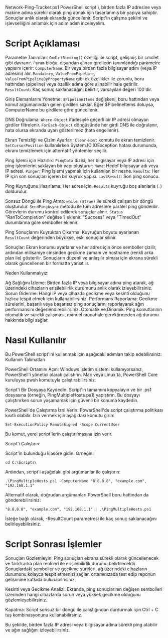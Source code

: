 Network-Ping-Tracker.ps1 PowerShell script'i, birden fazla IP adresine veya makine adına sürekli olarak ping atmak için tasarlanmış bir yapıya sahiptir. Sonuçlar anlık olarak ekranda güncellenir. Script'in çalışma şeklini ve işlevselliğini anlamak için adım adım inceleyelim.

# Script Açıklaması

  Parametre Tanımları:
        `CmdletBinding()` özelliği ile script, gelişmiş bir cmdlet gibi davranır.
        `Param` bloğu, dışarıdan alınan girdilerin tanımlandığı parametre yapısını içerir:
            `ComputerName`: Bir veya birden fazla bilgisayar adını (veya IP adresini) alır. 
            `Mandatory`, `ValueFromPipeline`, `ValueFromPipelineByPropertyName` gibi ek özellikler ile zorunlu, boru hattından (pipeline) veya özellik adına göre alınabilir hale getirilir.
            `ResultCount`: Kaç sonuç saklanacağını belirtir, varsayılan değeri 100'dir.

  Giriş Elemanlarını Yönetme:
        `$PipelineItems` değişkeni, boru hattından veya komut argümanından gelen girdileri saklar.
        Eğer $PipelineItems doluysa, ComputerName bu girdilere göre güncellenir.

   DNS Doğrulama:
        `Where-Object` ifadesiyle geçerli bir IP adresi olmayan girdiler filtrelenir.
        `ForEach-Object` döngüsünde her girdi DNS ile doğrulanır, hata olursa ekranda uyarı gösterilmez (hata engellenir).

  Ekran Temizliği ve Çizim Ayarları:
        `Clear-Host` komutu ile ekran temizlenir.
        `SetCursorPosition` kullanılırken System.IO.IOException hatası durumunda, ekranı temizlemek için alternatif yöntemler seçilir.

  Ping İşlemi için Hazırlık:
        `PingData` dizisi, her bilgisayar veya IP adresi için ping işlemlerini saklayan bir yapı oluşturur:
            `Name`: Hedef bilgisayar adı veya IP adresi.
            `Pinger`: Ping işlemi yapmak için kullanılan bir nesne.
            `Results`: Her IP için son sonuçları içeren bir kuyruk yapısı.
            `LastResult`: Son ping sonucu.

  Ping Kuyruğunu Hazırlama:
        Her adres için, `Results` kuyruğu boş alanlarla (_) doldurulur.

  Sonsuz Döngü ile Ping Atma:
        `while ($true)` ile sürekli çalışan bir döngü oluşturulur.
        `SendPingAsync` metodu ile tüm adreslere paralel ping gönderilir.
        Görevlerin durumu kontrol edilerek sonuçlar alınır.
            `Status` "RanToCompletion" değilse ? eklenir.
            "Success" veya "TimedOut" durumlarına göre semboller eklenir.

  Ping Sonuçlarını Kuyruktan Çıkarma:
        Kuyruğun boyutu ayarlanan `ResultCount` değerinden büyükse, eski sonuçlar silinir.

  Sonuçlar:
        Ekran konumu ayarlanır ve her adres için önce semboller çizilir, ardından milisaniye cinsinden gecikme zamanı ve hostname (renkli arka plan ile) gösterilir.
        Sonuçların düzenli ve anlaşılır olması için ekrana sürekli olarak güncellenen bir formatta yansıtılır.

  Neden Kullanmalıyız:

  Ağ Sağlığını İzleme: Birden fazla IP veya bilgisayar adına ping atarak, ağ üzerindeki cihazların erişilebilirlik durumunu anlık olarak izleyebilirsiniz.
  Sorun Giderme: Hangi IP veya cihazda gecikme veya kesinti olduğunu hızlıca tespit etmek için kullanabilirsiniz.
  Performans Raporlama: Gecikme sürelerini, başarılı veya başarısız ping sonuçlarını raporlayarak ağın performansını değerlendirebilirsiniz.
  Otomatik ve Dinamik: Ping komutlarının otomatik ve sürekli çalışması, manuel müdahale gerektirmeden ağ durumu hakkında bilgi sağlar.

# Nasıl Kullanılır

Bu PowerShell script'ini kullanmak için aşağıdaki adımları takip edebilirsiniz:
Kullanım Talimatları

  PowerShell Ortamını Açın:
        Windows işletim sistemi kullanıyorsanız, PowerShell'i yönetici olarak çalıştırın.
        Mac veya Linux'ta, PowerShell Core kuruluysa pwsh komutuyla çalıştırabilirsiniz.

  Script'i Bir Dosyaya Kaydedin:
        Script'in tamamını kopyalayın ve bir .ps1 dosyasına (örneğin, PingMultipleHosts.ps1) yapıştırın.
        Bu dosyayı çalıştırırken sorun yaşamamak için güvenli bir konuma kaydedin.

  PowerShell'de Çalıştırma İzni Verin:
        PowerShell'de script çalıştırma politikası kısıtlı olabilir. İzin vermek için aşağıdaki komutu girin:

`Set-ExecutionPolicy RemoteSigned -Scope CurrentUser`

  Bu komut, yerel script'lerin çalıştırılmasına izin verir.

Script'i Çalıştırın:

  Script'in bulunduğu klasöre gidin.
  Örneğin:

`cd C:\Scripts\`

  Ardından, script'i aşağıdaki gibi argümanlar ile çalıştırın:

`.\PingMultipleHosts.ps1 -ComputerName "8.8.8.8", "example.com", "192.168.1.1"`

  Alternatif olarak, doğrudan argümanları PowerShell boru hattından da gönderebilirsiniz:

`"8.8.8.8", "example.com", "192.168.1.1" | .\PingMultipleHosts.ps1`

  İsteğe bağlı olarak, -ResultCount parametresi ile kaç sonuç saklanacağını belirleyebilirsiniz.

# Script Sonrası İşlemler

  Sonuçları Gözlemleyin:
        Ping sonuçları ekrana sürekli olarak güncellenecek ve farklı arka plan renkleri ile erişilebilirlik durumu belirtilecektir.
        Sonuçlardaki semboller ve gecikme süreleri, ağ üzerindeki cihazların durumunu kolayca tespit etmenizi sağlar. ortamınızada test edip reponun gelişimine katkıda bulunabilrisiniz. 

  Kesinti veya Gecikme Analizi:
        Ekranda, ping sonuçlarının değişen sembolleri üzerinden hangi cihazlarda sorun veya yüksek gecikme olduğunu gözlemleyebilirsiniz.

  Kapatma:
        Script sonsuz bir döngü ile çalıştığından durdurmak için Ctrl + C tuş kombinasyonunu kullanabilirsiniz.

Bu şekilde, birden fazla IP adresi veya bilgisayar adına sürekli ping atabilir ve ağın sağlığını izleyebilirsiniz.







  
